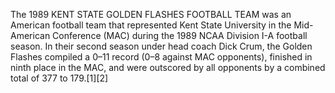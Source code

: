 The 1989 KENT STATE GOLDEN FLASHES FOOTBALL TEAM was an American football team that represented Kent State University in the Mid-American Conference (MAC) during the 1989 NCAA Division I-A football season. In their second season under head coach Dick Crum, the Golden Flashes compiled a 0–11 record (0–8 against MAC opponents), finished in ninth place in the MAC, and were outscored by all opponents by a combined total of 377 to 179.[1][2]
